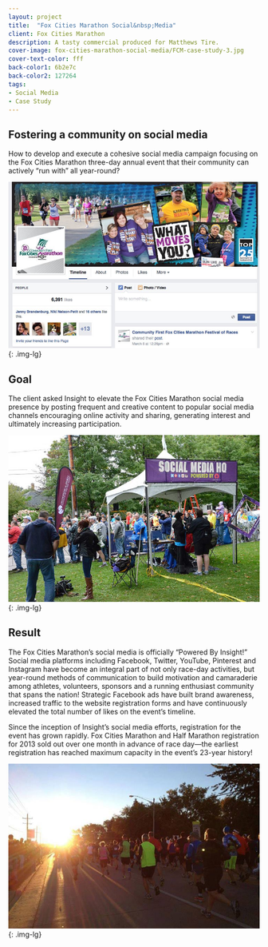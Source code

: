 ```yaml
---
layout: project
title:  "Fox Cities Marathon Social&nbsp;Media"
client: Fox Cities Marathon
description: A tasty commercial produced for Matthews Tire.
cover-image: fox-cities-marathon-social-media/FCM-case-study-3.jpg
cover-text-color: fff
back-color1: 6b2e7c
back-color2: 127264
tags:
- Social Media
- Case Study
---
```


## Fostering a community on social media

How to develop and execute a cohesive social media campaign focusing on the Fox Cities Marathon three-day annual event that their community can actively “run with” all year-round?

![FCM-case-study-3](/img/projects/fox-cities-marathon-social-media/FCM-case-study-3.jpg){: .img-lg}

## Goal

The client asked Insight to elevate the Fox Cities Marathon social media presence by posting frequent and creative content to popular social media channels encouraging online activity and sharing, generating interest and ultimately increasing participation.

![FCM-case-study-2](/img/projects/fox-cities-marathon-social-media/FCM-case-study-2.jpg){: .img-lg}

## Result

The Fox Cities Marathon’s social media is officially “Powered By Insight!” Social media platforms including Facebook, Twitter, YouTube, Pinterest and Instagram have become an integral part of not only race-day activities, but year-round methods of communication to build motivation and camaraderie among athletes, volunteers, sponsors and a running enthusiast community that spans the nation! Strategic Facebook ads have built brand awareness, increased traffic to the website registration forms and have continuously elevated the total number of likes on the event’s timeline.

Since the inception of Insight’s social media efforts, registration for the event has grown rapidly. Fox Cities Marathon and Half Marathon registration for 2013 sold out over one month in advance of race day—the earliest registration has reached maximum capacity in the event’s 23-year history!

![FCM-case-study-1](/img/projects/fox-cities-marathon-social-media/FCM-case-study-1.jpg){: .img-lg}
